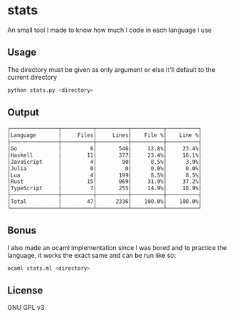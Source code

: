 # stats

An small tool I made to know how much I code in each language I use

## Usage

The directory must be given as only argument or else it'll default to the current directory

```bash
python stats.py <directory>
```

## Output

```bash
┌───────────────┬──────────┬──────────┬──────────┬──────────┐
│Language       │     Files│     Lines│    File %│    Line %│
├───────────────┼──────────┼──────────┼──────────┼──────────┤
│Go             │         6│       546│     12.8%│     23.4%│
│Haskell        │        11│       377│     23.4%│     16.1%│
│JavaScript     │         4│        90│      8.5%│      3.9%│
│Julia          │         0│         0│      0.0%│      0.0%│
│Lua            │         4│       199│      8.5%│      8.5%│
│Rust           │        15│       869│     31.9%│     37.2%│
│TypeScript     │         7│       255│     14.9%│     10.9%│
├───────────────┼──────────┼──────────┼──────────┼──────────┤
│Total          │        47│      2336│    100.0%│    100.0%│
└───────────────┴──────────┴──────────┴──────────┴──────────┘
```

## Bonus

I also made an ocaml implementation since I was bored and to practice the language, it works the exact same and can be run like so:

```bash
ocaml stats.ml <directory>
```

## License

GNU GPL v3
